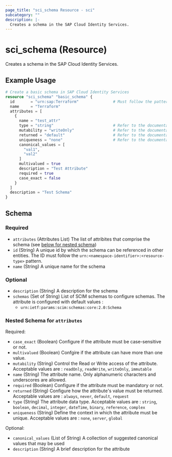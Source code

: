```yaml
---
page_title: "sci_schema Resource - sci"
subcategory: ""
description: |-
  Creates a schema in the SAP Cloud Identity Services.
---
```


# sci_schema (Resource)

Creates a schema in the SAP Cloud Identity Services.

## Example Usage

```terraform
# Create a basic schema in SAP Cloud Identity Services
resource "sci_schema" "basic_schema" {
  id       = "urn:sap:Terraform"               # Must follow the pattern : urn:<namespace-identifier>:<resource-type>
  name     = "Terraform"
  attributes = [
    {
      name = "test_attr"
      type = "string"                          # Refer to the documentation for valid values
      mutability = "writeOnly"                 # Refer to the documentation for valid values
      returned = "default"                     # Refer to the documentation for valid values
      uniqueness = "none"                      # Refer to the documentation for valid values
      canonical_values = [
        "val1",
        "val2"
      ]
      multivalued = true
      description = "Test Attribute"
      required = true
      case_exact = false
    } 
  ]
  description = "Test Schema"
}
```

<!-- schema generated by tfplugindocs -->
## Schema

### Required

- `attributes` (Attributes List) The list of attribites that comprise the schema (see [below for nested schema](#nestedatt--attributes))
- `id` (String) A unique id by which the schema can be referenced in other entities. The ID must follow the `urn:<namespace-identifier>:<resource-type>` pattern.
- `name` (String) A unique name for the schema

### Optional

- `description` (String) A description for the schema
- `schemas` (Set of String) List of SCIM schemas to configure schemas. The attribute is configured with default values :
	- `urn:ietf:params:scim:schemas:core:2.0:Schema`

<a id="nestedatt--attributes"></a>
### Nested Schema for `attributes`

Required:

- `case_exact` (Boolean) Configure if the attribute must be case-sensitive or not.
- `multivalued` (Boolean) Confgire if the attribute can have more than one value.
- `mutability` (String) Control the Read or Write access of the attribute. Acceptable values are : `readOnly`, `readWrite`, `writeOnly`, `immutable`
- `name` (String) The attribute name. Only alphanumeric characters and underscores are allowed.
- `required` (Boolean) Configure if the attribute must be mandatory or not.
- `returned` (String) Configure how the attribute's value must be returned. Acceptable values are : `always`, `never`, `default`, `request`
- `type` (String) The attribute data type. Acceptable values are : `string`, `boolean`, `decimal`, `integer`, `dateTime`, `binary`, `reference`, `complex`
- `uniqueness` (String) Define the context in which the attribute must be unique. Acceptable values are : `none`, `server`, `global`

Optional:

- `canonical_values` (List of String) A collection of suggested canonical values that may be used
- `description` (String) A brief description for the attribute



